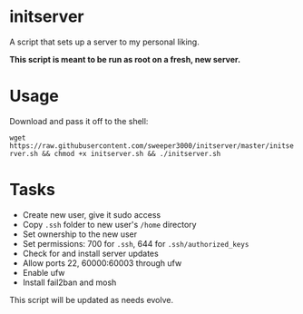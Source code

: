 # initserver
A script that sets up a server to my personal liking.

**This script is meant to be run as root on a fresh, new server.**

# Usage
Download and pass it off to the shell:

```wget https://raw.githubusercontent.com/sweeper3000/initserver/master/initserver.sh && chmod +x initserver.sh && ./initserver.sh```

# Tasks
- Create new user, give it sudo access
- Copy ```.ssh``` folder to new user's ```/home``` directory
- Set ownership to the new user
- Set permissions: 700 for ```.ssh```, 644 for ```.ssh/authorized_keys```
- Check for and install server updates
- Allow ports 22, 60000:60003 through ufw
- Enable ufw
- Install fail2ban and mosh

This script will be updated as needs evolve.
